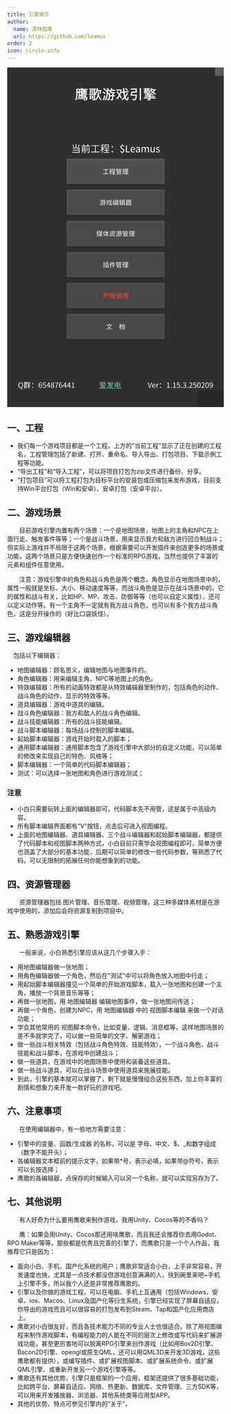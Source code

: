 ```yaml
---
title: 引擎简介
author:
  name: 深林孤鹰
  url: https://github.com/leamus
order: 2
icon: circle-info
---
```


![1699844936831](image/1.引擎简介/1699844936831.png)

## 一、工程

* 我们每一个游戏项目都是一个工程，上方的“当前工程”显示了正在创建的工程名，工程管理包括了新建、打开、重命名、导入导出、打包项目、下载示例工程等功能。
* “导出工程”和“导入工程”，可以将项目打包为zip文件进行备份、分享。
* “打包项目”可以将工程打包为目标平台的安装包或压缩包来发布游戏，目前支持Win平台打包（Win和安卓）、安卓打包（安卓平台）。

## 二、游戏场景

&emsp;&emsp;目前游戏引擎内置有两个场景：一个是地图场景，地图上的主角和NPC在上面行走、触发事件等等；一个是战斗场景，用来显示我方和敌方进行回合制战斗；但实际上游戏并不局限于这两个场景，根据需要可以开发插件来创造更多的场景或功能，这两个场景只是方便快速创作一个标准的RPG游戏，当然也提供了丰富的元素和组件任意使用。

&emsp;&emsp;注意：游戏引擎中的角色和战斗角色是两个概念，角色显示在地图场景中的，属性一般就是坐标、大小、移动速度等等，而战斗角色是显示在战斗场景中的，它的属性和战斗有关，比如HP、MP、攻击、防御等等（也可以自定义属性），还可以定义动作等。有一个主角不一定就有我方战斗角色，也可以有多个我方战斗角色，这是分开操作的（好比口袋妖怪）。

## 三、游戏编辑器

&emsp;包括以下编辑器：

* 地图编辑器：顾名思义，编辑地图与地图事件的。
* 角色编辑器：用来编辑主角、NPC等地图上的角色。
* 特效编辑器：所有的动画特效都是从特效编辑器里制作的，包括角色的动作、战斗角色的动作、显示的特效等等。
* 道具编辑器：游戏中道具的编辑。
* 战斗角色编辑器：我方和敌人的战斗角色编辑。
* 战斗技能编辑器：所有的战斗技能编辑。
* 战斗脚本编辑器：每场战斗控制的脚本编辑。
* 起始脚本编辑器：游戏开始时载入的脚本；
* 通用脚本编辑器：通用脚本包含了游戏引擎中大部分的自定义功能，可以简单的修改来实现自己的特色、风格等；
* 脚本编辑器：一个简单的代码脚本编辑器；
* 测试：可以选择一张地图和角色进行游戏测试；

### 注意

* 小白只需要玩转上面的编辑器即可，代码脚本先不用管，这是属于中高级内容。
* 所有脚本编辑界面都有“V”按钮，点击后可进入视图编程。
* 上面的地图编辑器、道具编辑器、三个战斗编辑器和起始脚本编辑器，都提供了代码脚本和视图脚本两种方式，小白目前只需学会视图编程即可，简单方便也涵盖了大部分的基本功能，后期可以简单的修改一些代码参数，等熟悉了代码，可以无限制的拓展任何你能想象到的功能。

## 四、资源管理器

&emsp;&emsp;资源管理器包括 图片管理、音乐管理、视频管理，这三种多媒体素材是在游戏中使用的，添加后会将资源复制到项目中。

## 五、熟悉游戏引擎

&emsp;&emsp;一般来说，小白熟悉引擎应该从这几个步骤入手：

* 用地图编辑器做一张地图；
* 用角色编辑器做一个角色，然后在“测试”中可以将角色放入地图中行走；
* 用起始脚本编辑器撞见一个简单的开始游戏脚本，载入一张地图和创建一个主角，播放一个背景音乐等等；
* 再做一张地图，用 地图编辑器 编辑地图事件，做一张地图间传送；
* 再做一个角色，创建为NPC，用 地图编辑器 中的 视图脚本编辑 来做一个对话功能；
* 学会其他常用的 视图脚本命令，比如变量、逻辑、消息框等，这样地图场景的差不多就学完了，可以做一些简单的文字、解密游戏；
* 做一些战斗相关特效（包括战斗角色特效、技能特效），一个战斗角色、战斗技能和战斗脚本，在游戏中创建战斗；
* 做一些道具，在游戏中的地图场景中使用和装备这些道具。
* 做一些战斗道具，可以在战斗场景中使用道具来施展技能。
* 到此，引擎的基本就可以掌握了，剩下就是慢慢组合这些东西，加上你丰富的剧情和想象力来开发一款好玩的游戏吧。

## 六、注意事项

&emsp;&emsp;在使用编辑器中，有一些地方需要注意：

* 引擎中的变量、函数/生成器 的名称，可以是 字母、中文、\$、\_和数字组成（数字不能开头）；
* 各编辑器文本框前的提示文字，如果带*号，表示必填，如果带@符号，表示可以长按选择；
* 鹰歌的各编辑器，点保存的时候输入可以另一个名称，就可以实现另存为了。

## 七、其他说明

&emsp;&emsp;有人好奇为什么要用鹰歌来制作游戏，我用Unity、Cocos等的不香吗？

&emsp;&emsp;鹰：如果会用Unity、Cocos那还用啥鹰歌，而且我还会推荐你去用Godot、RPG Maker等等，那些都是优秀且完善的引擎了，而鹰歌只是一个个人作品，我推荐它只是因为：

* 面向小白、手机、国产化系统的用户；鹰歌非常适合小白，上手非常容易，开发速度也快，尤其是一点技术都没但游戏创意满满的人，快到碗里来吧~手机上引擎不多，所以我个人还是非常推荐鹰歌的。
* 引擎以及你做的游戏工程，可以在电脑、手机上互通用（包括Windows、安卓、ios、Macos、Linux及国产化等衍生系统，引擎已经实现了屏幕自适应，你导出的游戏而且可以很容易的打包发布到Steam、Tap和国产化应用商店上。
* 鹰歌对小白很友好，而且各技术能力不同的专业人士也很适合。除了用视图编程来制作游戏脚本，有编程能力的人能在不同的层次上修改或写代码来扩展游戏功能，甚至更厉害地可以脱离RPG引擎来创作游戏（比如用Box2D引擎、Bacon2D引擎、opengl或原生QML，还可以用QML3D来开发3D游戏，这些鹰歌都有提供），或编写插件、或扩展视图脚本、或扩展系统命令、或扩展QML引擎、或重新开发另一个游戏引擎等等。
* 鹰歌还有其他优势，引擎只是框架的一个应用，框架还提供了很多基础功能，比如跨平台、屏幕自适应、网络、热更新、数据库、文件管理、三方SDK等，可以用来开发播放器、浏览器、其他系统类等应用型APP。
* 其他的优势、特点可参见引擎内的“关于”。
